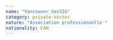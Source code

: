 ```yaml
---
name: "Vancouver SecSIG"
category: private-sector
nature: "Association professionnelle "
nationality: CAN
---
```

